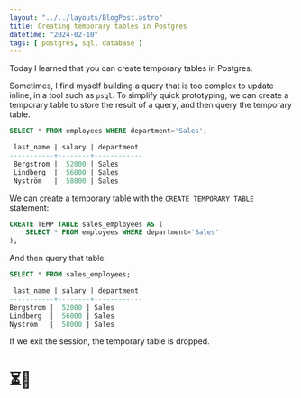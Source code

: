 ```yaml
---
layout: "../../layouts/BlogPost.astro"
title: Creating temporary tables in Postgres
datetime: "2024-02-10"
tags: [ postgres, sql, database ]
---
```


Today I learned that you can create temporary tables in Postgres. 

Sometimes, I find myself building a query that is too complex to update inline, in a tool such as `psql`. 
To simplify quick prototyping, we can create a temporary table to store the result of a query, and then query the temporary table.

```sql
SELECT * FROM employees WHERE department='Sales';
```

```sql
 last_name | salary | department
-----------+--------+------------
 Bergstrom |  52000 | Sales
 Lindberg  |  56000 | Sales
 Nyström   |  58000 | Sales
```

We can create a temporary table with the `CREATE TEMPORARY TABLE` statement:

```sql
CREATE TEMP TABLE sales_employees AS (
    SELECT * FROM employees WHERE department='Sales'
);
```

And then query that table:

```sql
SELECT * FROM sales_employees;
```

```sql
 last_name | salary | department
-----------+--------+------------
Bergstrom |  52000 | Sales
Lindberg  |  56000 | Sales
Nyström   |  58000 | Sales
```

If we exit the session, the temporary table is dropped.

# ⏳🐘